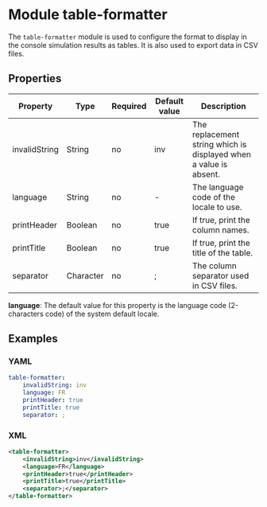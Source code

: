 # Module table-formatter

The `table-formatter` module is used to configure the format to display in the console simulation results as tables.
It is also used to export data in CSV files.

## Properties

| Property | Type | Required | Default value | Description |
| -------- | ---- | -------- | ------------- | ----------- |
| invalidString | String | no | inv | The replacement string which is displayed when a value is absent. |
| language | String | no | - | The language code of the locale to use. |
| printHeader | Boolean | no | true | If true, print the column names. |
| printTitle | Boolean | no | true | If true, print the title of the table. |
| separator | Character | no | ; | The column separator used in CSV files. |

**language**: The default value for this property is the language code (2-characters code) of the system default locale.

## Examples

### YAML
```yaml
table-formatter:
    invalidString: inv
    language: FR
    printHeader: true
    printTitle: true
    separator: ;
```

### XML
```xml
<table-formatter>
    <invalidString>inv</invalidString>
    <language>FR</language>
    <printHeader>true</printHeader>
    <printTitle>true</printTitle>
    <separator>;</separator>
</table-formatter>
```
